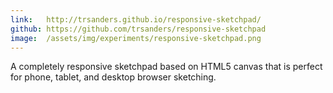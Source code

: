 ```yaml
---
link:   http://trsanders.github.io/responsive-sketchpad/
github: https://github.com/trsanders/responsive-sketchpad
image:  /assets/img/experiments/responsive-sketchpad.png
---
```


A completely responsive sketchpad based on HTML5 canvas that is perfect for phone, tablet, and
desktop browser sketching.